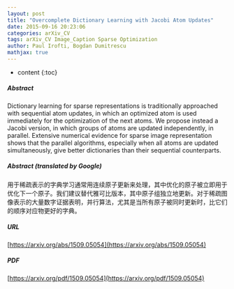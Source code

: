 ```yaml
---
layout: post
title: "Overcomplete Dictionary Learning with Jacobi Atom Updates"
date: 2015-09-16 20:23:06
categories: arXiv_CV
tags: arXiv_CV Image_Caption Sparse Optimization
author: Paul Irofti, Bogdan Dumitrescu
mathjax: true
---
```


* content
{:toc}

##### Abstract
Dictionary learning for sparse representations is traditionally approached with sequential atom updates, in which an optimized atom is used immediately for the optimization of the next atoms. We propose instead a Jacobi version, in which groups of atoms are updated independently, in parallel. Extensive numerical evidence for sparse image representation shows that the parallel algorithms, especially when all atoms are updated simultaneously, give better dictionaries than their sequential counterparts.

##### Abstract (translated by Google)
用于稀疏表示的字典学习通常用连续原子更新来处理，其中优化的原子被立即用于优化下一个原子。我们建议替代雅可比版本，其中原子组独立地更新。对于稀疏图像表示的大量数字证据表明，并行算法，尤其是当所有原子被同时更新时，比它们的顺序对应物更好的字典。

##### URL
[https://arxiv.org/abs/1509.05054](https://arxiv.org/abs/1509.05054)

##### PDF
[https://arxiv.org/pdf/1509.05054](https://arxiv.org/pdf/1509.05054)

